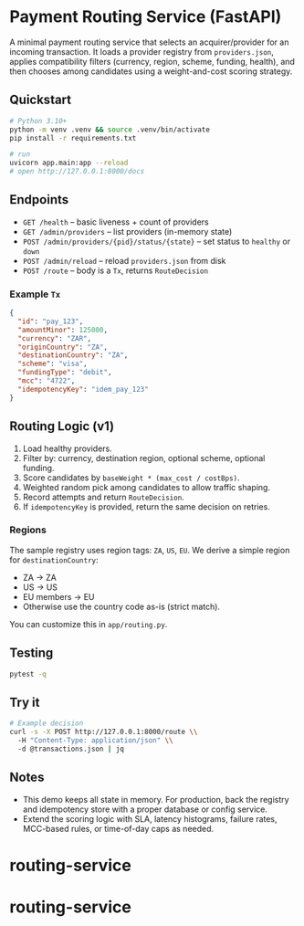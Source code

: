 # Payment Routing Service (FastAPI)

A minimal payment routing service that selects an acquirer/provider for an incoming transaction.
It loads a provider registry from `providers.json`, applies compatibility filters (currency,
region, scheme, funding, health), and then chooses among candidates using a weight-and-cost
scoring strategy.

## Quickstart

```bash
# Python 3.10+
python -m venv .venv && source .venv/bin/activate
pip install -r requirements.txt

# run
uvicorn app.main:app --reload
# open http://127.0.0.1:8000/docs
```

## Endpoints

- `GET /health` – basic liveness + count of providers
- `GET /admin/providers` – list providers (in-memory state)
- `POST /admin/providers/{pid}/status/{state}` – set status to `healthy` or `down`
- `POST /admin/reload` – reload `providers.json` from disk
- `POST /route` – body is a `Tx`, returns `RouteDecision`

### Example `Tx`

```json
{
  "id": "pay_123",
  "amountMinor": 125000,
  "currency": "ZAR",
  "originCountry": "ZA",
  "destinationCountry": "ZA",
  "scheme": "visa",
  "fundingType": "debit",
  "mcc": "4722",
  "idempotencyKey": "idem_pay_123"
}
```

## Routing Logic (v1)

1. Load healthy providers.
2. Filter by: currency, destination region, optional scheme, optional funding.
3. Score candidates by `baseWeight * (max_cost / costBps)`.
4. Weighted random pick among candidates to allow traffic shaping.
5. Record attempts and return `RouteDecision`.
6. If `idempotencyKey` is provided, return the same decision on retries.

### Regions

The sample registry uses region tags: `ZA`, `US`, `EU`. We derive a simple region for
`destinationCountry`:
- ZA → ZA
- US → US
- EU members → EU
- Otherwise use the country code as-is (strict match).

You can customize this in `app/routing.py`.

## Testing

```bash
pytest -q
```

## Try it

```bash
# Example decision
curl -s -X POST http://127.0.0.1:8000/route \\
  -H "Content-Type: application/json" \\
  -d @transactions.json | jq
```

## Notes

- This demo keeps all state in memory. For production, back the registry and idempotency store
  with a proper database or config service.
- Extend the scoring logic with SLA, latency histograms, failure rates, MCC-based rules,
  or time-of-day caps as needed.
# routing-service
# routing-service
